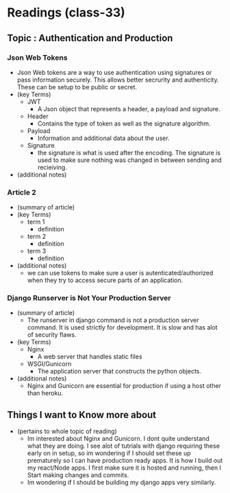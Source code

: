 # Readings (class-33)

## Topic : Authentication and Production

### Json Web Tokens
- Json Web tokens are a way to use authentication using signatures or pass information securely. This allows better secrurity and authenticity. These can be setup to be public or secret.
- (key Terms)
    - JWT
        - A Json object that represents a header, a payload and signature.
    - Header
        - Contains the type of token as well as the signature algorithm.
    - Payload
        - Information and additional data about the user.
    - Signature
      - the signature is what is used after the encoding. The signature is used to make sure nothing was changed in between sending and recieiving.
- (additional notes)

### Article 2
- (summary of article)
- (key Terms)
    - term 1
        - definition
    - term 2
        - definition
    - term 3
        - definition
- (additional notes)
  - we can use tokens to make sure a user is autenticated/authorized when they try to access secure parts of an application.

### Django Runserver is Not Your Production Server
- (summary of article)
  - The runserver in django command is not a production server command. It is used strictly for development. It is slow and has alot of security flaws.
- (key Terms)
    - Nginx
        - A web server that handles static files
    -  WSGI/Gunicorn
        - The application server that constructs the python objects.
- (additional notes)
  - Nginx and Gunicorn are essential for production if using a host other than heroku. 

## Things I want to Know more about
- (pertains to whole topic of reading)
  - Im interested about Nginx and Gunicorn. I dont quite understand what they are doing. I see alot of tutrials with django requiring these early on in setup, so im wondering if I should set these up prematurely so I can have production ready apps. It is how I build out my react/Node apps. I first make sure it is hosted and running, then I Start making changes and commits.
  - Im wondering if I should be building my django apps very similarly. 